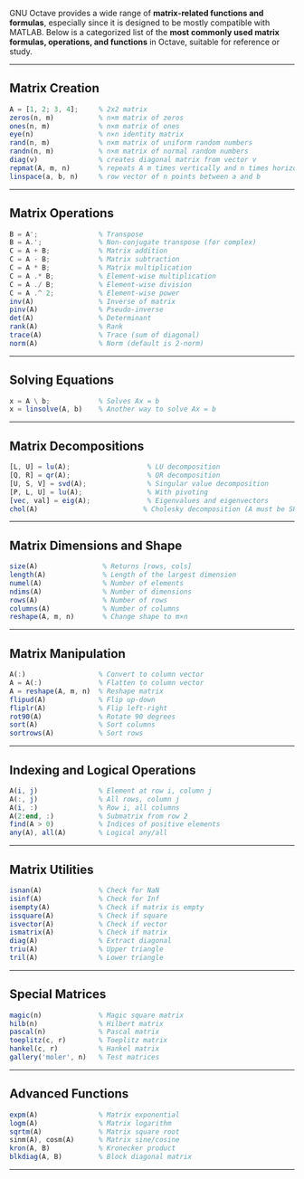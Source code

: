 GNU Octave provides a wide range of **matrix-related functions and formulas**, especially since it is designed to be mostly compatible with MATLAB. Below is a categorized list of the **most commonly used matrix formulas, operations, and functions** in Octave, suitable for reference or study.

---

##  **Matrix Creation**

```octave
A = [1, 2; 3, 4];     % 2x2 matrix
zeros(n, m)           % n×m matrix of zeros
ones(n, m)            % n×m matrix of ones
eye(n)                % n×n identity matrix
rand(n, m)            % n×m matrix of uniform random numbers
randn(n, m)           % n×m matrix of normal random numbers
diag(v)               % creates diagonal matrix from vector v
repmat(A, m, n)       % repeats A m times vertically and n times horizontally
linspace(a, b, n)     % row vector of n points between a and b
```

---

##  **Matrix Operations**

```octave
B = A';               % Transpose
B = A.';              % Non-conjugate transpose (for complex)
C = A + B;            % Matrix addition
C = A - B;            % Matrix subtraction
C = A * B;            % Matrix multiplication
C = A .* B;           % Element-wise multiplication
C = A ./ B;           % Element-wise division
C = A .^ 2;           % Element-wise power
inv(A)                % Inverse of matrix
pinv(A)               % Pseudo-inverse
det(A)                % Determinant
rank(A)               % Rank
trace(A)              % Trace (sum of diagonal)
norm(A)               % Norm (default is 2-norm)
```

---

## **Solving Equations**

```octave
x = A \ b;            % Solves Ax = b
x = linsolve(A, b)    % Another way to solve Ax = b
```

---

##  **Matrix Decompositions**

```octave
[L, U] = lu(A);                   % LU decomposition
[Q, R] = qr(A);                   % QR decomposition
[U, S, V] = svd(A);               % Singular value decomposition
[P, L, U] = lu(A);                % With pivoting
[vec, val] = eig(A);              % Eigenvalues and eigenvectors
chol(A)                          % Cholesky decomposition (A must be SPD)
```

---

##  **Matrix Dimensions and Shape**

```octave
size(A)                % Returns [rows, cols]
length(A)              % Length of the largest dimension
numel(A)               % Number of elements
ndims(A)               % Number of dimensions
rows(A)                % Number of rows
columns(A)             % Number of columns
reshape(A, m, n)       % Change shape to m×n
```

---

##  **Matrix Manipulation**

```octave
A(:)                  % Convert to column vector
A = A(:)              % Flatten to column vector
A = reshape(A, m, n)  % Reshape matrix
flipud(A)             % Flip up-down
fliplr(A)             % Flip left-right
rot90(A)              % Rotate 90 degrees
sort(A)               % Sort columns
sortrows(A)           % Sort rows
```

---

##  **Indexing and Logical Operations**

```octave
A(i, j)               % Element at row i, column j
A(:, j)               % All rows, column j
A(i, :)               % Row i, all columns
A(2:end, :)           % Submatrix from row 2
find(A > 0)           % Indices of positive elements
any(A), all(A)        % Logical any/all
```

---

## **Matrix Utilities**

```octave
isnan(A)              % Check for NaN
isinf(A)              % Check for Inf
isempty(A)            % Check if matrix is empty
issquare(A)           % Check if square
isvector(A)           % Check if vector
ismatrix(A)           % Check if matrix
diag(A)               % Extract diagonal
triu(A)               % Upper triangle
tril(A)               % Lower triangle
```

---

##  **Special Matrices**

```octave
magic(n)              % Magic square matrix
hilb(n)               % Hilbert matrix
pascal(n)             % Pascal matrix
toeplitz(c, r)        % Toeplitz matrix
hankel(c, r)          % Hankel matrix
gallery('moler', n)   % Test matrices
```

---

##  **Advanced Functions**

```octave
expm(A)               % Matrix exponential
logm(A)               % Matrix logarithm
sqrtm(A)              % Matrix square root
sinm(A), cosm(A)      % Matrix sine/cosine
kron(A, B)            % Kronecker product
blkdiag(A, B)         % Block diagonal matrix
```

---

